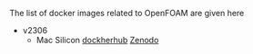 The list of docker images related to OpenFOAM are given here

- v2306
  - Mac Silicon [dockherhub]() [Zenodo]()
